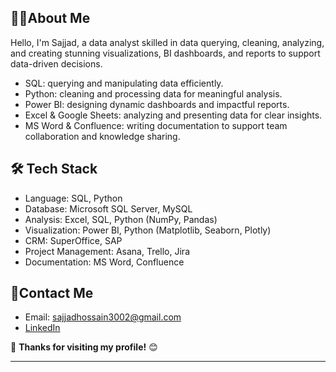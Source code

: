 ## 👨‍💻About Me

Hello, I'm Sajjad, a data analyst skilled in data querying, cleaning, analyzing, and creating stunning visualizations, BI dashboards, and reports to support data-driven decisions.

- SQL: querying and manipulating data efficiently.
- Python: cleaning and processing data for meaningful analysis.
- Power BI: designing dynamic dashboards and impactful reports.
- Excel & Google Sheets: analyzing and presenting data for clear insights.
- MS Word & Confluence: writing documentation to support team collaboration and knowledge sharing.

<!--
## 📊Projects

Here I showcase my data work samples in different areas.
| Type                    | Link                                    |
|-------------------------|-----------------------------------------|
| **Data Scraping**        | [Click me for the details](#)           |
| **Data Cleaning**        | [Click me for the details](#)           |
| **Data Analysis**        | [Click me for the details](#)           |
| **Data Visualization**   | [Click me for the details](#)           |
| **Dashboard & Report**   | [Click me for the details](#)           |
| **Documentation**      

-->
## 🛠️ Tech Stack
- Language: SQL, Python
- Database: Microsoft SQL Server, MySQL
- Analysis: Excel, SQL, Python (NumPy, Pandas)
- Visualization: Power BI, Python (Matplotlib, Seaborn, Plotly)
- CRM: SuperOffice, SAP
- Project Management: Asana, Trello, Jira
- Documentation: MS Word, Confluence


  
## 🤝Contact Me
- Email: sajjadhossain3002@gmail.com
- [LinkedIn](www.linkedin.com/in/sajjad-hos)

 💎 **Thanks for visiting my profile!** 😊

---



